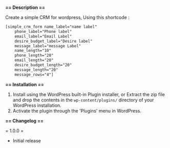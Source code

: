 **== Description ==**

Create a simple CRM for wordpress,
Using this shortcode :

```html
[simple_crm_form name_label="name label"
    phone_label="Phone label"
    email_label="Email Label"
    desire_budget_label="Desire label"
    message_label="message Label"
    name_length="10"
    phone_length="20"
    email_length="20"
    desire_budget_length="20"
    message_length="20"
    message_rows="4"]
```

**== Installation ==**

1. Install using the WordPress built-in Plugin installer, or Extract the zip file and drop the contents in the `wp-content/plugins/` directory of your WordPress installation.
2. Activate the plugin through the 'Plugins' menu in WordPress.

**== Changelog ==**

= 1.0.0 =
* Initial release
